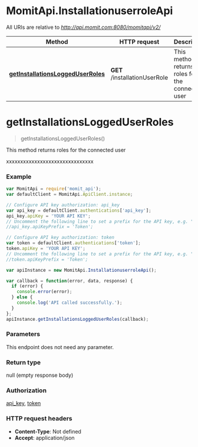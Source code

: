 # MomitApi.InstallationuserroleApi

All URIs are relative to *http://api.momit.com:8080/momitapi/v2/*

Method | HTTP request | Description
------------- | ------------- | -------------
[**getInstallationsLoggedUserRoles**](InstallationuserroleApi.md#getInstallationsLoggedUserRoles) | **GET** /installationUserRole | This method returns roles for the connected user


<a name="getInstallationsLoggedUserRoles"></a>
# **getInstallationsLoggedUserRoles**
> getInstallationsLoggedUserRoles()

This method returns roles for the connected user

xxxxxxxxxxxxxxxxxxxxxxxxxxxxxxx

### Example
```javascript
var MomitApi = require('momit_api');
var defaultClient = MomitApi.ApiClient.instance;

// Configure API key authorization: api_key
var api_key = defaultClient.authentications['api_key'];
api_key.apiKey = 'YOUR API KEY';
// Uncomment the following line to set a prefix for the API key, e.g. "Token" (defaults to null)
//api_key.apiKeyPrefix = 'Token';

// Configure API key authorization: token
var token = defaultClient.authentications['token'];
token.apiKey = 'YOUR API KEY';
// Uncomment the following line to set a prefix for the API key, e.g. "Token" (defaults to null)
//token.apiKeyPrefix = 'Token';

var apiInstance = new MomitApi.InstallationuserroleApi();

var callback = function(error, data, response) {
  if (error) {
    console.error(error);
  } else {
    console.log('API called successfully.');
  }
};
apiInstance.getInstallationsLoggedUserRoles(callback);
```

### Parameters
This endpoint does not need any parameter.

### Return type

null (empty response body)

### Authorization

[api_key](../README.md#api_key), [token](../README.md#token)

### HTTP request headers

 - **Content-Type**: Not defined
 - **Accept**: application/json

